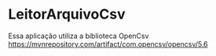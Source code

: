 # LeitorArquivoCsv

Essa aplicação utiliza a biblioteca OpenCsv
https://mvnrepository.com/artifact/com.opencsv/opencsv/5.6
